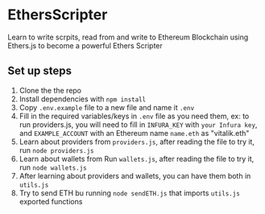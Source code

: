 # EthersScripter
Learn to write scrpits, read from and write to Ethereum Blockchain using Ethers.js to become a powerful Ethers Scripter
## Set up steps
1. Clone the the repo
2. Install dependencies with `npm install`
3. Copy `.env.example` file to a new file and name it `.env`
4. Fill in the required variables/keys in `.env` file as you need them, ex: to run providers.js, you will need to fill in `INFURA_KEY` with `your Infura key`, and `EXAMPLE_ACCOUNT` with an Ethereum name `name.eth` as "vitalik.eth"
5. Learn about providers from `providers.js`, after reading the file to try it, run `node providers.js` 
6. Learn about wallets from Run `wallets.js`, after reading the file to try it, run `node wallets.js`
7. After learning about providers and wallets, you can have them both in `utils.js`
8. Try to send ETH bu running `node sendETH.js` that imports `utils.js` exported functions
